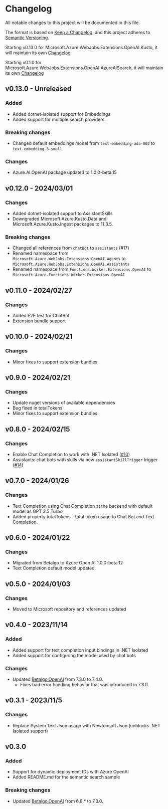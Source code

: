 # Changelog

All notable changes to this project will be documented in this file.

The format is based on [Keep a Changelog](https://keepachangelog.com/en/1.0.0/),
and this project adheres to [Semantic Versioning](https://semver.org/spec/v2.0.0.html).

Starting v0.13.0 for Microsoft.Azure.WebJobs.Extensions.OpenAI.Kusto, it will maintain its own [Changelog](./src/WebJobs.Extensions.OpenAI.Kusto/CHANGELOG.md)

Starting v0.1.0 for Microsoft.Azure.WebJobs.Extensions.OpenAI.AzureAISearch, it will maintain its own [Changelog](./src/WebJobs.Extensions.OpenAI)

## v0.13.0 - Unreleased

### Added

- Added dotnet-isolated support for Embeddings
- Added support for multiple search providers.

### Breaking changes

- Changed default embeddings model from `text-embedding-ada-002` to `text-embedding-3-small`

### Changes

- Azure.AI.OpenAI package updated to 1.0.0-beta.15

## v0.12.0 - 2024/03/01

### Changes

- Added dotnet-isolated support to AssistantSkills
- Downgraded Microsoft.Azure.Kusto.Data and Microsoft.Azure.Kusto.Ingest packages to 11.3.5.

### Breaking changes

- Changed all references from `chatBot` to `assistants` (#17)
- Renamed namespace from `Microsoft.Azure.WebJobs.Extensions.OpenAI.Agents` to `Microsoft.Azure.WebJobs.Extensions.OpenAI.Assistants`
- Renamed namespace from `Functions.Worker.Extensions.OpenAI` to `Microsoft.Azure.Functions.Worker.Extensions.OpenAI`

## v0.11.0 - 2024/02/27

### Changes

- Added E2E test for ChatBot
- Extension bundle support

## v0.10.0 - 2024/02/21

### Changes

- Minor fixes to support extension bundles.

## v0.9.0 - 2024/02/21

### Changes

- Update nuget versions of available dependencies
- Bug fixed in totalTokens
- Minor fixes to support extension bundles.

## v0.8.0 - 2024/02/15

### Changes

- Enable Chat Completion to work with .NET Isolated ([#10](https://github.com/Azure/azure-functions-openai-extension/pull/10))
- Assistants: chat bots with skills via new `assistantSkillTrigger` trigger ([#14](https://github.com/Azure/azure-functions-openai-extension/pull/14))

## v0.7.0 - 2024/01/26

### Changes

- Text Completion using Chat Completion at the backend with default model as GPT 3.5 Turbo
- Added property totalTokens - total token usage to Chat Bot and Text Completion.

## v0.6.0 - 2024/01/22

### Changes

- Migrated from Betalgo to Azure Open AI 1.0.0-beta.12
- Text Completion default model updated.

## v0.5.0 - 2024/01/03

### Changes

- Moved to Microsoft repository and references updated

## v0.4.0 - 2023/11/14

### Added

- Added support for text completion input bindings in .NET Isolated
- Added support for configuring the model used by chat bots

### Changes

- Updated [Betalgo.OpenAI](https://www.nuget.org/packages/Betalgo.OpenAI) from 7.3.0 to 7.4.0.
  - Fixes bad error handling behavior that was introduced in 7.3.0.

## v0.3.1 - 2023/11/5

### Changes

- Replace System.Text.Json usage with Newtonsoft.Json (unblocks .NET Isolated support)

## v0.3.0

### Added

- Support for dynamic deployment IDs with Azure OpenAI
- Added README.md for the semantic search sample

### Breaking changes

- Updated [Betalgo.OpenAI](https://www.nuget.org/packages/Betalgo.OpenAI) from 6.8.* to 7.3.0.
